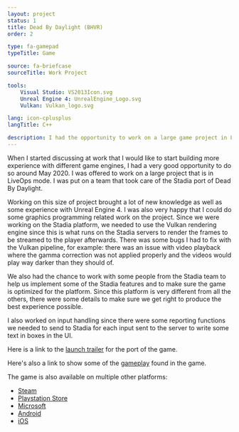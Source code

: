 ```yaml
---
layout: project
status: 1
title: Dead By Daylight (BHVR)
order: 2

type: fa-gamepad
typeTitle: Game

source: fa-briefcase
sourceTitle: Work Project

tools:
    Visual Studio: VS2013Icon.svg
    Unreal Engine 4: UnrealEngine_Logo.svg
    Vulkan: Vulkan_logo.svg

lang: icon-cplusplus
langTitle: C++

description: I had the opportunity to work on a large game project in LiveOps on a very recent platform. Throught this experience I also worked on fixing some graphics related issues.
---
```


When I started discussing at work that I would like to start building more experience with different game engines, I had a very good opportunity to do so around May 2020. I was offered to work on a large project that is in LiveOps mode. I was put on a team that took care of the Stadia port of Dead By Daylight.

Working on this size of project brought a lot of new knowledge as well as some experience with Unreal Engine 4. I was also very happy that I could do some graphics programming related work on the project. Since we were working on the Stadia platform, we needed to use the Vulkan rendering engine since this is what runs on the Stadia servers to render the frames to be streamed to the player afterwards. There was some bugs I had to fix with the Vulkan pipeline, for example: there was an issue with video playback where the gamma correction was not applied properly and the videos would play way darker than they should of.

We also had the chance to work with some people from the Stadia team to help us implement some of the Stadia features and to make sure the game is optimized for the platform. Since this platform is very different from all the others, there were some details to make sure we get right to produce the best experience possible.

I also worked on input handling since there were some reporting functions we needed to send to Stadia for each input sent to the server to write some text in boxes in the UI.

Here is a link to the [launch trailer](https://www.youtube.com/watch?v=Z0CmSN3W8I4) for the port of the game.

Here's also a link to show some of the [gameplay](https://www.youtube.com/watch?v=Ano0c8n0fhU) found in the game.

The game is also available on multiple other platforms:

- [Steam](https://store.steampowered.com/app/381210/Dead_by_Daylight/)
- [Playstation Store](https://store.playstation.com/en-us/product/UP3509-PPSA02048_00-DEADBYDAYLIGHT00)
- [Microsoft](https://www.microsoft.com/en-ca/p/dead-by-daylight-special-edition/c0n22p73qz60?activetab=pivot:overviewtab)
- [Android](https://play.google.com/store/apps/details?id=com.bhvr.deadbydaylight&hl=en_CA&gl=US)
- [iOS](https://apps.apple.com/no/app/dead-by-daylight-mobile/id1452289752)

